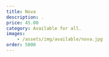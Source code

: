 ```yaml
---
title: Nova
description: .
price: 45.00
category: Available for all.
images: 
    - /assets/img/available/nova.jpg
order: 5000
---
```

